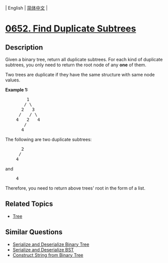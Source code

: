 
| English | [简体中文](README.md) |
# [0652. Find Duplicate Subtrees](https://leetcode-cn.com/problems/find-duplicate-subtrees/)
## Description
<p>Given a binary tree, return all duplicate subtrees. For each kind of duplicate subtrees, you only need to return the root node of any <b>one</b> of them.</p>

<p>Two trees are duplicate if they have the same structure with same node values.</p>

<p><b>Example 1: </b></p>

<pre>
        1
       / \
      2   3
     /   / \
    4   2   4
       /
      4
</pre>

<p>The following are two duplicate subtrees:</p>

<pre>
      2
     /
    4
</pre>

<p>and</p>

<pre>
    4
</pre>
Therefore, you need to return above trees&#39; root in the form of a list.
## Related Topics
- [Tree](https://leetcode-cn.com/tag/tree)
## Similar Questions
- [Serialize and Deserialize Binary Tree](../serialize-and-deserialize-binary-tree/README_EN.md)
- [Serialize and Deserialize BST](../serialize-and-deserialize-bst/README_EN.md)
- [Construct String from Binary Tree](../construct-string-from-binary-tree/README_EN.md)
